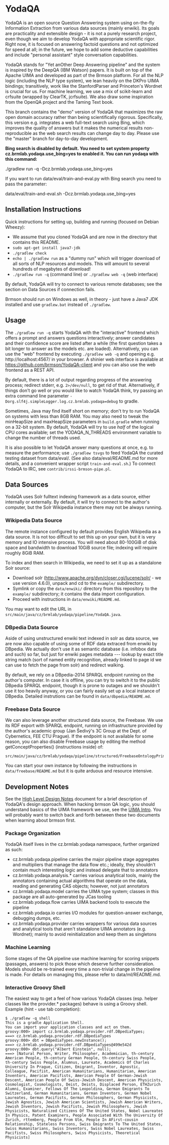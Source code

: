 YodaQA
======

YodaQA is an open source Question Answering system using on-the-fly
Information Extraction from various data sources (mainly enwiki).
Its goals are practicality and extensible design - it is not a purely
research project, even though we aim to develop YodaQA with appropriate
scientific rigor.  Right now, it is focused on answering factoid
questions and not optimized for speed at all; in the future, we hope
to add some deductive capabilities and include "personal assistant"
style conversation capabilities.

YodaQA stands for "Yet anOther Deep Answering pipeline" and the system is
inspired by the DeepQA (IBM Watson) papers.  It is built on top of the Apache
UIMA and developed as part of the Brmson platform.  For all the NLP logic
(including the NLP type system), we lean heavily on the DKPro UIMA bindings;
transitively, work like the StanfordParser and Princeton's Wordnet is crucial
for us.  For machine learning, we use a mix of scikit-learn and crfsuite
(wrapped by ClearTK, jcrfsuite).  We also draw some inspiration from the
OpenQA project and the Taming Text book.

This branch contains the "demo" version of YodaQA that maximizes the raw
open domain accuracy rather than being scientifically rigorous.  Specifically,
this version e.g. integrates a web full-text search using Bing, which improves
the quality of answers but it makes the numerical results non-reproducible
as the web search results can change day to day.  Please use the "master"
branch for day-to-day development.

**Bing search is disabled by default. You need to set system property
  cz.brmlab.yodaqa.use_bing=yes to enabled it. 
  You can run yodaqa with this command:**

  ./gradlew run -q -Dcz.brmlab.yodaqa.use_bing=yes  

If you want to run data/eval/train-and-eval.py with Bing search you need to pass the parameter:

  data/eval/train-and-eval.sh -Dcz.brmlab.yodaqa.use_bing=yes

## Installation Instructions

Quick instructions for setting up, building and running (focused on Debian Wheezy):

  * We assume that you cloned YodaQA and are now in the directory that contains this README.
  * ``sudo apt-get install java7-jdk``
  * ``./gradlew check``
  * ``echo | ./gradlew run`` as a "dummy run" which will trigger download
    of all sorts of NLP resources and models.  This will amount to several
    hundreds of megabytes of download!
  * ``./gradlew run -q`` (command line) or ``./gradlew web -q`` (web interface)

By default, YodaQA will try to connect to various remote databases;
see the section on Data Sources if connection fails.

Brmson should run on Windows as well, in theory - just have a Java7 JDK
installed and use ``gradlew.bat`` instead of ``./gradlew``.

## Usage

The ``./gradlew run -q`` starts YodaQA with the "interactive"
frontend which offers a prompt and answers questions interactively;
answer candidates and their confidence score are listed after a while
(the first question takes a bit longer to answer as the models etc. are
loaded).
Alternatively, you can use the "web" frontend by executing
``./gradlew web -q`` and opening e.g. http://localhost:4567/ in your browser.
A shinier web interface is available at https://github.com/brmson/YodaQA-client
and you can also use the web frontend as a REST API.

By default, there is a lot of output regarding progress of the answering
process; redirect stderr, e.g. ``2>/dev/null``, to get rid of that.
Alternatively, if things don't go well or you would like to watch YodaQA
think, try passing an extra command line parameter
``-Dorg.slf4j.simpleLogger.log.cz.brmlab.yodaqa=debug`` to gradle.

Sometimes, Java may find itself short on memory; don't try to run YodaQA
on systems with less than 8GB RAM.  You may also need to tweak the
minHeapSize and maxHeapSize parameters in ``build.gradle`` when running
on a 32-bit system.  By default, YodaQA will try to use *half* of the logical
CPU cores available; set the YODAQA_N_THREADS environment variable to change
the number of threads used.

It is also possible to let YodaQA answer many questions at once, e.g. to
measure the performance; use ``./gradlew tsvgs`` to feed YodaQA
the curated testing dataset from data/eval/.  (See also data/eval/README.md
for more details, and a convenient wrapper script ``train-and-eval.sh``.)
To connect YodaQA to IRC, see ``contrib/irssi-brmson-pipe.pl``.

## Data Sources

YodaQA uses Solr fulltext indexing framework as a data source, either
internally or externally.  By default, it will try to connect to the
author's computer, but the Solr Wikipedia instance there may not be
always running.

### Wikipedia Data Source

The remote instance configured by default provides English Wikipedia as a data
source.  It is not too difficult to set this up on your own, but it is very
memory and IO intensive process. You will need about 80-100GiB of disk space and
bandwidth to download 10GiB source file; indexing will require roughly 8GiB RAM.

To index and then search in Wikipedia, we need to set it up as a standalone Solr
source:

  * Download solr (http://www.apache.org/dyn/closer.cgi/lucene/solr/ - we use
    version 4.6.0), unpack and cd to the ``example/`` subdirectory.
  * Symlink or copy the ``data/enwiki/`` directory from this repository to the
    ``example/`` subdirectory; it contains the data import configuration.
  * Proceed with instructions in ``data/enwiki/README.md``.

You may want to edit the URL in ``src/main/java/cz/brmlab/yodaqa/pipeline/YodaQA.java``.

### DBpedia Data Source

Aside of using unstructured enwiki text indexed in solr as data source,
we are now also capable of using some of RDF data extraced from enwiki
by DBpedia.  We actually don't use it as semantic database (i.e. infobox
data and such) so far, but just for enwiki pages metadata --- lookup by
exact title string match (sort of named entity recognition, already linked
to page id we can use to fetch the page from solr) and redirect walking.

By default, we rely on a DBpedia-2014 SPARQL endpoint running on the author's
computer.  In case it is offline, you can try to switch it to the public
DBpedia SPARQL endpoint, though it is prone to outages and we shouldn't use
it too heavily anyway, or you can fairly easily set up a local instance of
DBpedia.  Detailed instrutions can be found in ``data/dbpedia/README.md``.

### Freebase Data Source

We can also leverage another structured data source, the Freebase.
We use its RDF export with SPARQL endpoint, running on infrastructure
provided by the author's academic group (Jan Šedivý's 3C Group at the
Dept. of Cybernetics, FEE CTU Prague).  If the endpoint is not available
for some reason, you can also disable Freebase usage by editing the
method getConceptProperties() (instructions inside) of:

	src/main/java/cz/brmlab/yodaqa/pipeline/structured/FreebaseOntologyPrimarySearch.java

You can start your own instance by following the instructions in
``data/freebase/README.md`` but it is quite arduous and resource intensive.

## Development Notes

See the [High Level Design Notes](doc/HIGHLEVEL.md) document for
a brief description of YodaQA's design approach.  When hacking brmson
QA logic, you should understand basics of the UIMA framework we use,
see the [UIMA Intro](doc/UIMA-INTRO.md).  You will probably want to
switch back and forth between these two documents when learning about
brmson first.

### Package Organization

YodaQA itself lives in the cz.brmlab.yodaqa namespace, further organized
as such:

  * cz.brmlab.yodaqa.pipeline carries the major pipeline stage aggregates
    and multipliers that manage the data flow etc.; ideally, they shouldn't
    contain much interesting logic and instead delegate that to annotators
  * cz.brmlab.yodaqa.analysis.* carries various analytical tools, mainly
    the annotators containing actual algorithms that operate on the data,
    reading and generating CAS objects; however, not just annotators
  * cz.brmlab.yodaqa.model carries the UIMA type system; classes in this
    package are all auto-generated by JCas tooling
  * cz.brmlab.yodaqa.flow carries UIMA backend tools to execute the pipeline
  * cz.brmlab.yodaqa.io carries I/O modules for question-answer exchange,
    debugging dumps, etc.
  * cz.brmlab.yodaqa.provider carries wrappers for various data sources
    and analytical tools that aren't standalone UIMA annotators (e.g.
    Wordnet); mainly to avoid reinitialization and keep them as singletons

### Machine Learning

Some stages of the QA pipeline use machine learning for scoring snippets
(passages, answers) to pick those which deserve further consideration.
Models should be re-trained every time a non-trivial change in the
pipeline is made.  For details on managing this, please refer to
data/ml/README.md.

### Interactive Groovy Shell

The easiest way to get a feel of how various YodaQA classes (esp. helper
classes like the provider.* packages) behave is using a Groovy shell.
Example (hint - use tab completion):

	$ ./gradlew -q shell
	This is a gradle Application Shell.
	You can import your application classes and act on them.
	groovy:000> import cz.brmlab.yodaqa.provider.rdf.DBpediaTypes;
	===> cz.brmlab.yodaqa.provider.rdf.DBpediaTypes
	groovy:000> dbt = DBpediaTypes.newInstance();
	===> cz.brmlab.yodaqa.provider.rdf.DBpediaTypes@499e542d
	groovy:000> dbt.query("Albert Einstein", null);
	===> [Natural Person, Writer, Philosopher, Academician, th-century American People, th-century German People, th-century Swiss People, th-century Swiss People, Alumnus, Laureate, Academics Of Charles University In Prague, Citizen, Emigrant, Inventor, Agnostic, Colleague, Pacifist, American Humanitarians, Humanitarian, American Inventors, American Pacifists, American People Of German-Jewish Descent, American People Of Swiss-Jewish Descent, American Physicists, Cosmologist, Cosmologists, Deist, Deists, Displaced Person, ETHZurich Alumni, Examiner, Fellows Of The Leopoldina, German Emigrants To Switzerland, German Humanitarians, German Inventors, German Nobel Laureates, German Pacifists, German Philosophers, German Physicists, Jewish Agnostics, Jewish American Scientists, Jewish American Writers, Jewish Inventors, Jewish Pacifists, Jewish Philosophers, Jewish Physicists, Naturalized Citizens Of The United States, Nobel Laureates In Physics, Patent Examiners, People Associated With The University Of Zurich, rttemberg, People From Ulm, People In AFirst-cousin Relationship, Stateless Persons, Swiss Emigrants To The United States, Swiss Humanitarians, Swiss Inventors, Swiss Nobel Laureates, Swiss Pacifists, Swiss Philosophers, Swiss Physicists, Theoretical Physicists]
